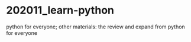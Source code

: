 # 202011_learn-python
python for everyone; other materials: the review and expand from python for everyone
